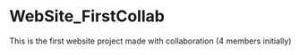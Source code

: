 # WebSite_FirstCollab
This is the first website project made with collaboration (4 members initially)

